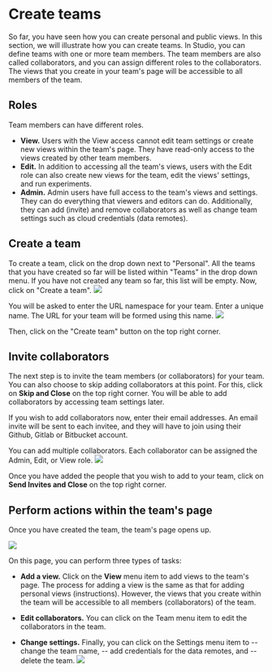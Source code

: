 # Create teams

So far, you have seen how you can create personal and public views. In this
section, we will illustrate how you can create teams. In Studio, you can define
teams with one or more team members. The team members are also called
collaborators, and you can assign different roles to the collaborators. The
views that you create in your team's page will be accessible to all members of
the team.

## Roles

Team members can have different roles.

- **View.** Users with the View access cannot edit team settings or create new
  views within the team's page. They have read-only access to the views created
  by other team members.
- **Edit.** In addition to accessing all the team's views, users with the Edit
  role can also create new views for the team, edit the views' settings, and run
  experiments.
- **Admin.** Admin users have full access to the team's views and settings. They
  can do everything that viewers and editors can do. Additionally, they can add
  (invite) and remove collaborators as well as change team settings such as
  cloud credentials (data remotes).

## Create a team

To create a team, click on the drop down next to "Personal". All the teams that
you have created so far will be listed within "Teams" in the drop down menu. If
you have not created any team so far, this list will be empty. Now, click on
"Create a team". ![](/img/studio/team_create.png)

You will be asked to enter the URL namespace for your team. Enter a unique name.
The URL for your team will be formed using this name.
![](/img/studio/team_enter_name.png)

Then, click on the "Create team" button on the top right corner.

## Invite collaborators

The next step is to invite the team members (or collaborators) for your team.
You can also choose to skip adding collaborators at this point. For this, click
on **Skip and Close** on the top right corner. You will be able to add
collaborators by accessing team settings later.

If you wish to add collaborators now, enter their email addresses. An email
invite will be sent to each invitee, and they will have to join using their
Github, Gitlab or Bitbucket account.

You can add multiple collaborators. Each collaborator can be assigned the Admin,
Edit, or View role. ![](/img/studio/team_roles.png)

Once you have added the people that you wish to add to your team, click on
**Send Invites and Close** on the top right corner.

## Perform actions within the team's page

Once you have created the team, the team's page opens up.

![](/img/studio/team_page.png)

On this page, you can perform three types of tasks:

- **Add a view.** Click on the **View** menu item to add views to the team's
  page. The process for adding a view is the same as that for adding personal
  views (instructions). However, the views that you create within the team will
  be accessible to all members (collaborators) of the team.

- **Edit collaborators.** You can click on the Team menu item to edit the
  collaborators in the team.

- **Change settings.** Finally, you can click on the Settings menu item to --
  change the team name, -- add credentials for the data remotes, and -- delete
  the team. ![](/img/studio/team_settings.png)
